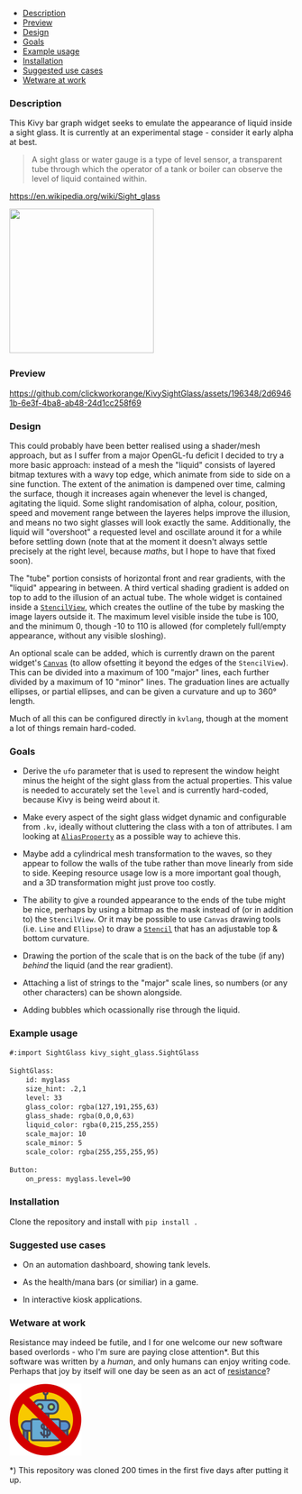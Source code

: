 - <a href="#description">Description</a>
- <a href="#preview">Preview</a>
- <a href="#design">Design</a>
- <a href="#goals">Goals</a>
- <a href="#example-usage">Example usage</a>
- <a href="#installation">Installation</a>
- <a href="#suggested-use-cases">Suggested use cases</a>
- <a href="#wetware-at-work">Wetware at work</a>

### Description

This Kivy bar graph widget seeks to emulate the appearance of liquid inside a sight glass. It is currently at an experimental stage - consider it early alpha at best. 

> A sight glass or water gauge is a type of level sensor, a transparent tube through which the operator of a tank or boiler can observe the level of liquid contained within. 

https://en.wikipedia.org/wiki/Sight_glass

<img width="256" height="256" src="https://github.com/clickworkorange/KivySightGlass/assets/196348/ed7e3588-d459-4c0e-b272-cd42b7b79896" />

### Preview

https://github.com/clickworkorange/KivySightGlass/assets/196348/2d69461b-6e3f-4ba8-ab48-24d1cc258f69

### Design 
This could probably have been better realised using a shader/mesh approach, but as I suffer from a major OpenGL-fu deficit I decided to try a more basic approach: instead of a mesh the "liquid" consists of layered bitmap textures with a wavy top edge, which animate from side to side on a sine function. The extent of the animation is dampened over time, calming the surface, though it increases again whenever the level is changed, agitating the liquid. Some slight randomisation of alpha, colour, position, speed and movement range between the layeres helps improve the illusion, and means no two sight glasses will look exactly the same. Additionally, the liquid will "overshoot" a requested level and oscillate around it for a while before settling down (note that at the moment it doesn't always settle precisely at the right level, because *maths*, but I hope to have that fixed soon). 

The "tube" portion consists of horizontal front and rear gradients, with the "liquid" appearing in between. A third vertical shading gradient is added on top to add to the illusion of an actual tube. The whole widget is contained inside a <a href="https://kivy.org/doc/stable/api-kivy.uix.stencilview.html">`StencilView`</a>, which creates the outline of the tube by masking the image layers outside it. The maximum level visible inside the tube is 100, and the minimum 0, though -10 to 110 is allowed (for completely full/empty appearance, without any visible sloshing). 

An optional scale can be added, which is currently drawn on the parent widget's <a href="https://kivy.org/doc/stable/api-kivy.graphics.instructions.html">`Canvas`</a> (to allow ofsetting it beyond the edges of the `StencilView`). This can be divided into a maximum of 100 "major" lines, each further divided by a maximum of 10 "minor" lines. The graduation lines are actually ellipses, or partial ellipses, and can be given a curvature and up to 360&deg; length. 

Much of all this can be configured directly in `kvlang`, though at the moment a lot of things remain hard-coded. 

### Goals

- Derive the `ufo` parameter that is used to represent the window height minus the height of the sight glass from the actual properties. This value is needed to accurately set the `level` and is currently hard-coded, because Kivy is being weird about it. 

- Make every aspect of the sight glass widget dynamic and configurable from `.kv`, ideally without cluttering the class with a ton of attributes. I am looking at <a href="https://kivy.org/doc/stable/api-kivy.properties.html#kivy.properties.AliasProperty">`AliasProperty`</a> as a possible way to achieve this. 

- Maybe add a cylindrical mesh transformation to the waves, so they appear to follow the walls of the tube rather than move linearly from side to side. Keeping resource usage low is a more important goal though, and a 3D transformation might just prove too costly. 

- The ability to give a rounded appearance to the ends of the tube might be nice, perhaps by using a bitmap as the mask instead of (or in addition to) the `StencilView`. Or it may be possible to use `Canvas` drawing tools (i.e. `Line` and `Ellipse`) to draw a <a href="https://kivy.org/doc/stable/api-kivy.graphics.stencil_instructions.html">`Stencil`</a> that has an adjustable top & bottom curvature. 

- Drawing the portion of the scale that is on the back of the tube (if any) *behind* the liquid (and the rear gradient). 

- Attaching a list of strings to the "major" scale lines, so numbers (or any other characters) can be shown alongside. 

- Adding bubbles which ocassionally rise through the liquid. 

### Example usage
````kv
#:import SightGlass kivy_sight_glass.SightGlass

SightGlass:
    id: myglass
    size_hint: .2,1
    level: 33
    glass_color: rgba(127,191,255,63)
    glass_shade: rgba(0,0,0,63)
    liquid_color: rgba(0,215,255,255)
    scale_major: 10
    scale_minor: 5
    scale_color: rgba(255,255,255,95)

Button:
    on_press: myglass.level=90
````

### Installation
Clone the repository and install with `pip install .`

### Suggested use cases

- On an automation dashboard, showing tank levels. 

- As the health/mana bars (or similiar) in a game. 

- In interactive kiosk applications. 

### Wetware at work
Resistance may indeed be futile, and I for one welcome our new software based overlords - who I'm sure are paying close attention*. But this software was written by a *human*, and only humans can enjoy writing code. Perhaps that joy by itself will one day be seen as an act of <a href="https://en.wikipedia.org/wiki/Joy_as_an_Act_of_Resistance">resistance</a>?

<img src="/human_coder.png" alt="Wetware at work" width="128" height="128" />

\*) This repository was cloned 200 times in the first five days after putting it up. 
